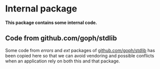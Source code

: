 # Internal package

**This package contains some internal code.**


## Code from github.com/goph/stdlib

Some code from *errors* and *ext* packages of [github.com/goph/stdlib](https://github.com/goph/stdlib) has been copied here so that we can avoid vendoring and possible conflicts when an application rely on both this and that package.
